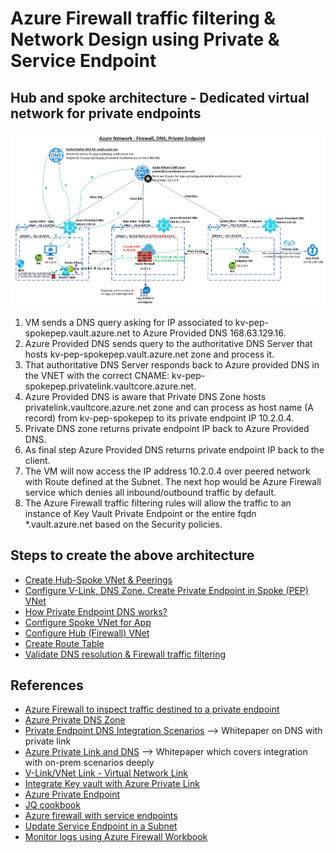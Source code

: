 # Azure Firewall traffic filtering & Network Design using Private & Service Endpoint

## Hub and spoke architecture - Dedicated virtual network for private endpoints

![Alt text](images/azure-network-firewall-dns-pep.png)

1. VM sends a DNS query asking for IP associated to kv-pep-spokepep.vault.azure.net to Azure Provided DNS 168.63.129.16.
2. Azure Provided DNS sends query to the authoritative DNS Server that hosts kv-pep-spokepep.vault.azure.net zone and process it.
3. That authoritative DNS Server responds back to Azure provided DNS in the VNET with the correct CNAME: kv-pep-spokepep.privatelink.vaultcore.azure.net.
4. Azure Provided DNS is aware that Private DNS Zone hosts privatelink.vaultcore.azure.net zone and can process as host name (A record) from kv-pep-spokepep to its private endpoint IP 10.2.0.4.
5. Private DNS zone returns private endpoint IP back to Azure Provided DNS.
6. As final step Azure Provided DNS returns private endpoint IP back to the client.
7. The VM will now access the IP address 10.2.0.4 over peered network with Route defined at the Subnet. The next hop would be Azure Firewall service which denies all inbound/outbound traffic by default.
8. The Azure Firewall traffic filtering rules will allow the traffic to an instance of Key Vault Private Endpoint or the entire fqdn *.vault.azure.net based on the Security policies.

## Steps to create the above architecture
* [Create Hub-Spoke VNet & Peerings](vnet-readme.md)
* [Configure V-Link, DNS Zone. Create Private Endpoint in Spoke (PEP) VNet ](spoke-vnet-pep-readme.md)
* [How Private Endpoint DNS works?](https://github.com/dmauser/PrivateLink/tree/master/DNS-Integration-Scenarios)
* [Configure Spoke VNet for App](spoke-vnet-app-readme.md)
* [Configure Hub (Firewall) VNet](hub-vnet-firewall-readme.md)
* [Create Route Table](route-readme.md)
* [Validate DNS resolution & Firewall traffic filtering](validate-readme.md)

## References
* [Azure Firewall to inspect traffic destined to a private endpoint](https://docs.microsoft.com/en-us/azure/private-link/inspect-traffic-with-azure-firewall)
* [Azure Private DNS Zone](https://docs.microsoft.com/en-us/azure/dns/private-dns-overview)
* [Private Endpoint DNS Integration Scenarios](https://github.com/dmauser/PrivateLink/tree/master/DNS-Integration-Scenarios) --> Whitepaper on DNS with private link
* [Azure Private Link and DNS](https://bloggerz.cloud/2020/12/18/azure-private-link-and-dns/) --> Whitepaper which covers integration with on-prem scenarios deeply
* [V-Link/VNet Link - Virtual Network Link](https://docs.microsoft.com/en-us/azure/dns/private-dns-virtual-network-links)
* [Integrate Key vault with Azure Private Link](https://docs.microsoft.com/en-us/azure/key-vault/general/private-link-service)
* [Azure Private Endpoint](https://docs.microsoft.com/en-us/azure/private-link/private-endpoint-overview)
* [JQ cookbook](https://github.com/stedolan/jq/wiki/Cookbook#filter-objects-based-on-the-contents-of-a-key)
* [Azure firewall with service endpoints](https://docs.microsoft.com/en-us/azure/firewall/firewall-faq#how-do-i-set-up-azure-firewall-with-my-service-endpoints)
* [Update Service Endpoint in a Subnet](https://docs.microsoft.com/en-us/cli/azure/network/vnet/subnet?view=azure-cli-latest#az_network_vnet_subnet_update)
* [Monitor logs using Azure Firewall Workbook](https://docs.microsoft.com/en-us/azure/firewall/firewall-workbook)